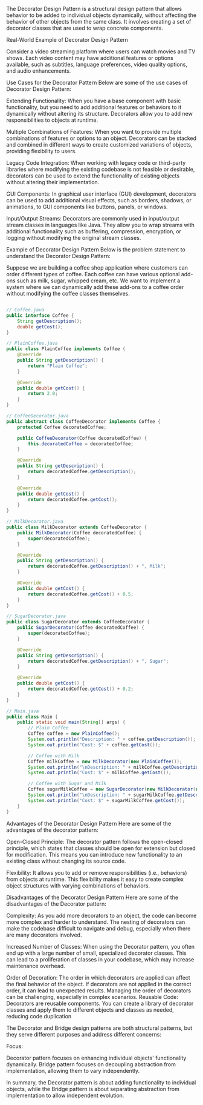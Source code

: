 The Decorator Design Pattern is a structural design pattern that allows behavior to be added to individual objects dynamically, without affecting the behavior of other objects from the same class. It involves creating a set of decorator classes that are used to wrap concrete components.

Real-World Example of Decorator Design Pattern

Consider a video streaming platform where users can watch movies and TV shows. Each video content may have additional features or options available, such as subtitles, language preferences, video quality options, and audio enhancements.

Use Cases for the Decorator Pattern
Below are some of the use cases of Decorator Design Pattern:

Extending Functionality: When you have a base component with basic functionality, but you need to add additional features or behaviors to it dynamically without altering its structure. Decorators allow you to add new responsibilities to objects at runtime.

Multiple Combinations of Features: When you want to provide multiple combinations of features or options to an object. Decorators can be stacked and combined in different ways to create customized variations of objects, providing flexibility to users.

Legacy Code Integration: When working with legacy code or third-party libraries where modifying the existing codebase is not feasible or desirable, decorators can be used to extend the functionality of existing objects without altering their implementation.

GUI Components: In graphical user interface (GUI) development, decorators can be used to add additional visual effects, such as borders, shadows, or animations, to GUI components like buttons, panels, or windows.

Input/Output Streams: Decorators are commonly used in input/output stream classes in languages like Java. They allow you to wrap streams with additional functionality such as buffering, compression, encryption, or logging without modifying the original stream classes.

Example of Decorator Design Pattern
Below is the problem statement to understand the Decorator Design Pattern:

Suppose we are building a coffee shop application where customers can order different types of coffee. Each coffee can have various optional add-ons such as milk, sugar, whipped cream, etc. We want to implement a system where we can dynamically add these add-ons to a coffee order without modifying the coffee classes themselves.


```java

// Coffee.java
public interface Coffee {
    String getDescription();
    double getCost();
}

// PlainCoffee.java
public class PlainCoffee implements Coffee {
    @Override
    public String getDescription() {
        return "Plain Coffee";
    }

    @Override
    public double getCost() {
        return 2.0;
    }
}

// CoffeeDecorator.java
public abstract class CoffeeDecorator implements Coffee {
    protected Coffee decoratedCoffee;

    public CoffeeDecorator(Coffee decoratedCoffee) {
        this.decoratedCoffee = decoratedCoffee;
    }

    @Override
    public String getDescription() {
        return decoratedCoffee.getDescription();
    }

    @Override
    public double getCost() {
        return decoratedCoffee.getCost();
    }
}

// MilkDecorator.java
public class MilkDecorator extends CoffeeDecorator {
    public MilkDecorator(Coffee decoratedCoffee) {
        super(decoratedCoffee);
    }

    @Override
    public String getDescription() {
        return decoratedCoffee.getDescription() + ", Milk";
    }

    @Override
    public double getCost() {
        return decoratedCoffee.getCost() + 0.5;
    }
}

// SugarDecorator.java
public class SugarDecorator extends CoffeeDecorator {
    public SugarDecorator(Coffee decoratedCoffee) {
        super(decoratedCoffee);
    }

    @Override
    public String getDescription() {
        return decoratedCoffee.getDescription() + ", Sugar";
    }

    @Override
    public double getCost() {
        return decoratedCoffee.getCost() + 0.2;
    }
}

// Main.java
public class Main {
    public static void main(String[] args) {
        // Plain Coffee
        Coffee coffee = new PlainCoffee();
        System.out.println("Description: " + coffee.getDescription());
        System.out.println("Cost: $" + coffee.getCost());

        // Coffee with Milk
        Coffee milkCoffee = new MilkDecorator(new PlainCoffee());
        System.out.println("\nDescription: " + milkCoffee.getDescription());
        System.out.println("Cost: $" + milkCoffee.getCost());

        // Coffee with Sugar and Milk
        Coffee sugarMilkCoffee = new SugarDecorator(new MilkDecorator(new PlainCoffee()));
        System.out.println("\nDescription: " + sugarMilkCoffee.getDescription());
        System.out.println("Cost: $" + sugarMilkCoffee.getCost());
    }
}

```
Advantages of the Decorator Design Pattern
Here are some of the advantages of the decorator pattern:

Open-Closed Principle: The decorator pattern follows the open-closed principle, which states that classes should be open for extension but closed for modification. This means you can introduce new functionality to an existing class without changing its source code.

Flexibility: It allows you to add or remove responsibilities (i.e., behaviors) from objects at runtime. This flexibility makes it easy to create complex object structures with varying combinations of behaviors.


Disadvantages of the Decorator Design Pattern
Here are some of the disadvantages of the Decorator pattern:

Complexity: As you add more decorators to an object, the code can become more complex and harder to understand. The nesting of decorators can make the codebase difficult to navigate and debug, especially when there are many decorators involved.

Increased Number of Classes: When using the Decorator pattern, you often end up with a large number of small, specialized decorator classes. This can lead to a proliferation of classes in your codebase, which may increase maintenance overhead.

Order of Decoration: The order in which decorators are applied can affect the final behavior of the object. If decorators are not applied in the correct order, it can lead to unexpected results. Managing the order of decorators can be challenging, especially in complex scenarios.
Reusable Code: Decorators are reusable components. You can create a library of decorator classes and apply them to different objects and classes as needed, reducing code duplication


The Decorator and Bridge design patterns are both structural patterns, but they serve different purposes and address different concerns:

Focus:

Decorator pattern focuses on enhancing individual objects' functionality dynamically.
Bridge pattern focuses on decoupling abstraction from implementation, allowing them to vary independently.

In summary, the Decorator pattern is about adding functionality to individual objects, while the Bridge pattern is about separating abstraction from implementation to allow independent evolution.
